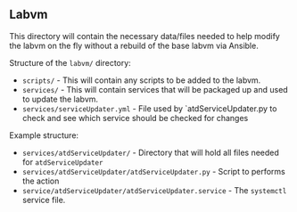 ## Labvm
This directory will contain the necessary data/files needed to help modify the labvm on the fly without a rebuild of the base labvm via Ansible.

Structure of the `labvm/` directory:

- `scripts/` - This will contain any scripts to be added to the labvm.
- `services/` - This will contain services that will be packaged up and used to update the labvm.  
- `services/serviceUpdater.yml` - File used by `atdServiceUpdater.py to check and see which service should be checked for changes

Example structure:

- `services/atdServiceUpdater/` - Directory that will hold all files needed for `atdServiceUpdater`
- `services/atdServiceUpdater/atdServiceUpdater.py` - Script to performs the action
- `service/atdServiceUpdater/atdServiceUpdater.service` - The `systemctl` service file.
